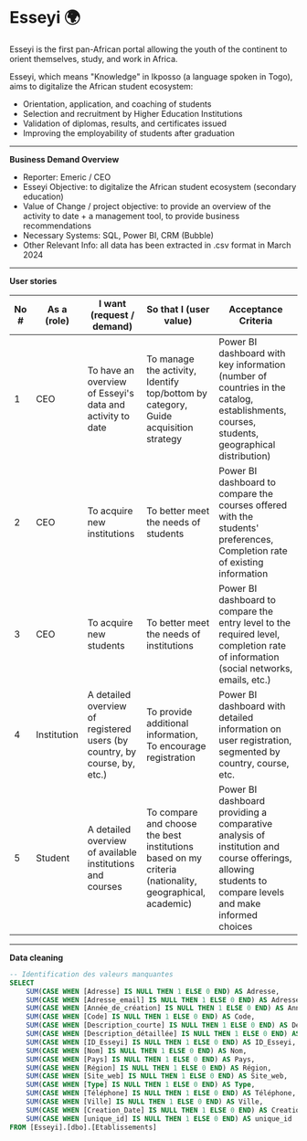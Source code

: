# Esseyi 🌍

Esseyi is the first pan-African portal allowing the youth of the continent to orient themselves, study, and work in Africa.

Esseyi, which means "Knowledge" in Ikposso (a language spoken in Togo), aims to digitalize the African student ecosystem:

- Orientation, application, and coaching of students
- Selection and recruitment by Higher Education Institutions
- Validation of diplomas, results, and certificates issued
- Improving the employability of students after graduation
---
**Business Demand Overview**
- Reporter: Emeric / CEO
- Esseyi Objective: to digitalize the African student ecosystem (secondary education)
- Value of Change / project objective: to provide an overview of the activity to date + a management tool, to provide business recommendations
- Necessary Systems: SQL, Power BI, CRM (Bubble)
- Other Relevant Info: all data has been extracted in .csv format in March 2024
---
**User stories**

| No # | As a (role) | I want (request / demand) | So that I (user value) | Acceptance Criteria |
| --- | --- | --- | --- | --- |
| 1 | CEO | To have an overview of Esseyi's data and activity to date | To manage the activity, Identify top/bottom by category, Guide acquisition strategy | Power BI dashboard with key information (number of countries in the catalog, establishments, courses, students, geographical distribution) |
| 2 | CEO | To acquire new institutions | To better meet the needs of students | Power BI dashboard to compare the courses offered with the students' preferences, Completion rate of existing information |
| 3 | CEO | To acquire new students | To better meet the needs of institutions | Power BI dashboard to compare the entry level to the required level, completion rate of information (social networks, emails, etc.) |
| 4 | Institution | A detailed overview of registered users (by country, by course, by, etc.) | To provide additional information, To encourage registration | Power BI dashboard with detailed information on user registration, segmented by country, course, etc. |
| 5 | Student | A detailed overview of available institutions and courses | To compare and choose the best institutions based on my criteria (nationality, geographical, academic) | Power BI dashboard providing a comparative analysis of institution and course offerings, allowing students to compare levels and make informed choices |

---

**Data cleaning**

```sql
-- Identification des valeurs manquantes
SELECT 
    SUM(CASE WHEN [Adresse] IS NULL THEN 1 ELSE 0 END) AS Adresse,
    SUM(CASE WHEN [Adresse_email] IS NULL THEN 1 ELSE 0 END) AS Adresse_email,
    SUM(CASE WHEN [Année_de_création] IS NULL THEN 1 ELSE 0 END) AS Année_de_création,
    SUM(CASE WHEN [Code] IS NULL THEN 1 ELSE 0 END) AS Code,
    SUM(CASE WHEN [Description_courte] IS NULL THEN 1 ELSE 0 END) AS Description_courte,
    SUM(CASE WHEN [Description_détaillée] IS NULL THEN 1 ELSE 0 END) AS Description_détaillée,
    SUM(CASE WHEN [ID_Esseyi] IS NULL THEN 1 ELSE 0 END) AS ID_Esseyi,
    SUM(CASE WHEN [Nom] IS NULL THEN 1 ELSE 0 END) AS Nom,
    SUM(CASE WHEN [Pays] IS NULL THEN 1 ELSE 0 END) AS Pays,
    SUM(CASE WHEN [Région] IS NULL THEN 1 ELSE 0 END) AS Région,
    SUM(CASE WHEN [Site_web] IS NULL THEN 1 ELSE 0 END) AS Site_web,
    SUM(CASE WHEN [Type] IS NULL THEN 1 ELSE 0 END) AS Type,
    SUM(CASE WHEN [Téléphone] IS NULL THEN 1 ELSE 0 END) AS Téléphone,
    SUM(CASE WHEN [Ville] IS NULL THEN 1 ELSE 0 END) AS Ville,
    SUM(CASE WHEN [Creation_Date] IS NULL THEN 1 ELSE 0 END) AS Creation_Date,
    SUM(CASE WHEN [unique_id] IS NULL THEN 1 ELSE 0 END) AS unique_id
FROM [Esseyi].[dbo].[Etablissements]
```
